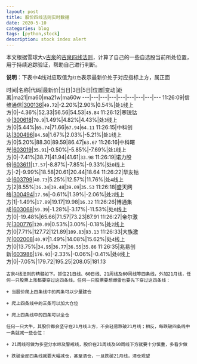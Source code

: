 ```yaml
---
layout: post
title: 股价四线法则实时数据
date: 2020-5-10
categories: blog
tags: [python,stock]
description: stock index alert
---
```



本文根据雪球大v[古泉](https://xueqiu.com/u/7148646888)的[古泉四线法则](https://xueqiu.com/7148646888/130498192)，计算了自己的一些自选股当前所处位置，用于持续追踪验证，帮助自己进行判断。

**说明**：下表中4线对应取值为`红色`表示最新价处于对应指标上方，属正面

时间|名称|代码|最新价|当日|3日|5日|位置|变动|距离|ma21|ma60|ma21w|ma60w
---|---|---|---|---|---|---|---|---
11:26:09|信维通信|[300136](https://xueqiu.com/S/SZ300136)|`49.72`|-2.20%|2.90%|0.54%|处`1`线上方|0|-4.36%|52.33|56.56|54.53|`45.84`
11:26:12|寒锐钴业|[300618](https://xueqiu.com/S/SZ300618)|`70.9`|1.49%|4.82%|4.43%|处`3`线上方|0|5.44%|`65.74`|71.66|`67.94`|`64.11`
11:26:15|中科创达|[300496](https://xueqiu.com/S/SZ300496)|`84.58`|1.67%|2.03%|-5.21%|处`1`线上方|0|5.20%|88.30|89.59|86.47|`63.67`
11:26:16|中科曙光|[603019](https://xueqiu.com/S/SH603019)|`35.91`|-0.50%|-5.85%|-7.69%|处`1`线上方|0|-7.41%|38.71|41.94|41.61|`33.98`
11:26:19|诺力股份|[603611](https://xueqiu.com/S/SH603611)|`17.57`|-8.87%|-7.85%|-9.33%|处`0`线上方|-2|-9.99%|18.58|20.61|20.44|18.64
11:26:22|华友钴业|[603799](https://xueqiu.com/S/SH603799)|`40.73`|5.25%|12.57%|11.76%|处`4`线上方|2|8.55%|`36.34`|`39.48`|`39.09`|`35.53`
11:26:18|盛天网络|[300494](https://xueqiu.com/S/SZ300494)|`17.96`|-0.61%|1.39%|-2.06%|处`2`线上方|1|-1.49%|`17.89`|19.17|19.98|`16.32`
11:26:26|博通集成|[603068](https://xueqiu.com/S/SH603068)|`59.39`|-1.28%|-3.17%|-11.53%|处`0`线上方|0|-19.48%|65.66|71.57|73.23|87.91
11:26:27|帝尔激光|[300776](https://xueqiu.com/S/SZ300776)|`120.09`|0.53%|3.00%|-0.18%|处`2`线上方|0|7.71%|127.72|121.89|`109.83`|`93.13`
11:26:33|大族激光|[002008](https://xueqiu.com/S/SZ002008)|`40.97`|1.49%|14.08%|15.62%|处`4`线上方|0|13.75%|`34.95`|`36.77`|`36.55`|`35.86`
11:26:35|兆易创新|[603986](https://xueqiu.com/S/SH603986)|`176.93`|-2.33%|-0.06%|-0.41%|处`0`线上方|0|-7.05%|179.72|195.25|208.05|181.13

```
古泉4线法则的精髓如下。抓住21日线、60日线、21周线及60周线等四条线，外加21月线，任何一只股票上涨都要穿过这四条线，任何一只股票要想爆雷也要先下穿过这四条线：

+ 当股价爬上四条线中的两条可以少量建仓

+ 爬上四条线中的三条可以加大仓位

+ 爬上四条线中的四条可以全仓

任何一只大牛，其股价都会坚守在21月线上方，不会轻易跌破21月线；相反，每跌破四条线中一条就减一些仓位：

+ 21周线可做为多空分水岭及警戒线，股价在21周线及60周线下方就要十分慎重，多看少做

+ 跌破全部四条线就要大幅减仓，甚至清仓，一旦跌破21月线，清仓观望
```